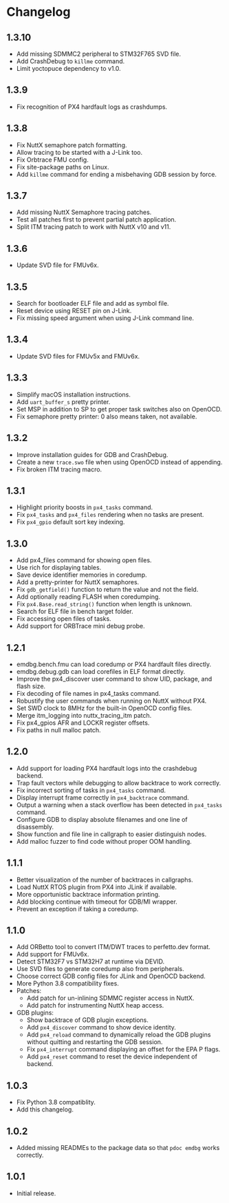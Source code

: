 # Changelog

## 1.3.10

- Add missing SDMMC2 peripheral to STM32F765 SVD file.
- Add CrashDebug to `killme` command.
- Limit yoctopuce dependency to v1.0.

## 1.3.9

- Fix recognition of PX4 hardfault logs as crashdumps.

## 1.3.8

- Fix NuttX semaphore patch formatting.
- Allow tracing to be started with a J-Link too.
- Fix Orbtrace FMU config.
- Fix site-package paths on Linux.
- Add `killme` command for ending a misbehaving GDB session by force.

## 1.3.7

- Add missing NuttX Semaphore tracing patches.
- Test all patches first to prevent partial patch application.
- Split ITM tracing patch to work with NuttX v10 and v11.

## 1.3.6

- Update SVD file for FMUv6x.

## 1.3.5

- Search for bootloader ELF file and add as symbol file.
- Reset device using RESET pin on J-Link.
- Fix missing speed argument when using J-Link command line.

## 1.3.4

- Update SVD files for FMUv5x and FMUv6x.

## 1.3.3

- Simplify macOS installation instructions.
- Add `uart_buffer_s` pretty printer.
- Set MSP in addition to SP to get proper task switches also on OpenOCD.
- Fix semaphore pretty printer: 0 also means taken, not available.

## 1.3.2

- Improve installation guides for GDB and CrashDebug.
- Create a new `trace.swo` file when using OpenOCD instead of appending.
- Fix broken ITM tracing macro.

## 1.3.1

- Highlight priority boosts in `px4_tasks` command.
- Fix `px4_tasks` and `px4_files` rendering when no tasks are present.
- Fix `px4_gpio` default sort key indexing.

## 1.3.0

- Add px4_files command for showing open files.
- Use rich for displaying tables.
- Save device identifier memories in coredump.
- Add a pretty-printer for NuttX semaphores.
- Fix `gdb_getfield()` function to return the value and not the field.
- Add optionally reading FLASH when coredumping.
- Fix `px4.Base.read_string()` function when length is unknown.
- Search for ELF file in bench target folder.
- Fix accessing open files of tasks.
- Add support for ORBTrace mini debug probe.

## 1.2.1

- emdbg.bench.fmu can load coredump or PX4 hardfault files directly.
- emdbg.debug.gdb can load corefiles in ELF format directly.
- Improve the px4_discover user command to show UID, package, and flash size.
- Fix decoding of file names in px4_tasks command.
- Robustify the user commands when running on NuttX without PX4.
- Set SWD clock to 8MHz for the built-in OpenOCD config files.
- Merge itm_logging into nuttx_tracing_itm patch.
- Fix px4_gpios AFR and LOCKR register offsets.
- Fix paths in null malloc patch.

## 1.2.0

- Add support for loading PX4 hardfault logs into the crashdebug backend.
- Trap fault vectors while debugging to allow backtrace to work correctly.
- Fix incorrect sorting of tasks in `px4_tasks` command.
- Display interrupt frame correctly in `px4_backtrace` command.
- Output a warning when a stack overflow has been detected in `px4_tasks` command.
- Configure GDB to display absolute filenames and one line of disassembly.
- Show function and file line in callgraph to easier distinguish nodes.
- Add malloc fuzzer to find code without proper OOM handling.

## 1.1.1

- Better visualization of the number of backtraces in callgraphs.
- Load NuttX RTOS plugin from PX4 into JLink if available.
- More opportunistic backtrace information printing.
- Add blocking continue with timeout for GDB/MI wrapper.
- Prevent an exception if taking a coredump.

## 1.1.0

- Add ORBetto tool to convert ITM/DWT traces to perfetto.dev format.
- Add support for FMUv6x.
- Detect STM32F7 vs STM32H7 at runtime via DEVID.
- Use SVD files to generate coredump also from peripherals.
- Choose correct GDB config files for JLink and OpenOCD backend.
- More Python 3.8 compatibility fixes.
- Patches:
    - Add patch for un-inlining SDMMC register access in NuttX.
    - Add patch for instrumenting NuttX heap access.
- GDB plugins:
    - Show backtrace of GDB plugin exceptions.
    - Add `px4_discover` command to show device identity.
    - Add `px4_reload` command to dynamically reload the GDB plugins without
      quitting and restarting the GDB session.
    - Fix `px4_interrupt` command displaying an offset for the EPA P flags.
    - Add `px4_reset` command to reset the device independent of backend.

## 1.0.3

- Fix Python 3.8 compatiblity.
- Add this changelog.

## 1.0.2

- Added missing READMEs to the package data so that `pdoc emdbg` works correctly.

## 1.0.1

- Initial release.
